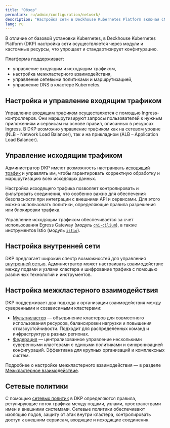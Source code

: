```yaml
---
title: "Обзор"
permalink: ru/admin/configuration/network/
description: "Настройка сети в Deckhouse Kubernetes Platform включая CNI, ingress, egress, балансировку нагрузки и сетевые политики. Полное руководство по конфигурации и управлению сетью."
lang: ru
---
```


В отличие от базовой установки Kubernetes, в Deckhouse Kubernetes Platform (DKP) настройка сети осуществляется через модули и кастомные ресурсы, что упрощает и стандартизирует конфигурацию.

Платформа поддерживает:

- управление входящим и исходящим трафиком,
- настройка межкластерного взаимодействия,
- управление сетевыми политиками и маршрутизацией,
- управление DNS в кластере Kubernetes.

## Настройка и управление входящим трафиком

Управление [входящим трафиком](../network/ingress/) осуществляется с помощью Ingress-контроллеров. Они маршрутизируют запросы пользователей к нужным приложениям и сервисам на основе правил, описанных в ресурсах Ingress.
В DKP возможно управление трафиком как на сетевом уровне (NLB – Network Load Balancer), так и на прикладном (ALB – Application Load Balancer).

## Управление исходящим трафиком

Администратор DKP имеют возможность настраивать [исходящий трафик](../network/egress/gateway.html) и управлять им, чтобы гарантировать корректную обработку и маршрутизацию всех исходящих данных.

Настройка исходящего трафика позволяет контролировать и фильтровать соединения, что особенно важно для обеспечения безопасности при интеграции с внешними API и сервисами. Для этого можно использовать политики, определяющие правила разрешения или блокировки трафика.

Управление исходящим трафиком обеспечивается за счет использования Egress Gateway (модуль [`cni-cilium`](/modules/cni-cilium/configuration.html)), а также инструментов Istio (модуль [`istio`](/modules/istio/)).

## Настройка внутренней сети

DKP предлагает широкий спектр возможностей для управления [внутренней сетью](../network/internal/configuration.html).
Администратор может настраивать взаимодействие между подами и узлами кластера и шифрование трафика с помощью различных технологий и инструментов.

## Настройка межкластерного взаимодействия

DKP поддерживает два подхода к организации взаимодействия между суверенными и созависимыми кластерами:

- [Мультикластер](../network/alliance/multicluster.html) — объединение кластеров для совместного использования ресурсов, балансировки нагрузки и повышения отказоустойчивости. Подходит для распределённых команд и инфраструктур в разных регионах.
- [Федерация](../network/alliance/federation.html) — централизованное управление несколькими суверенными кластерами с едиными политиками и синхронизацией конфигураций. Эффективна для крупных организаций и комплексных систем.

Подробнее о настройке межкластерного взаимодействия — в разделе [Межкластерное взаимодействие](../network/alliance/).

## Сетевые политики

С помощью [сетевых политик](../network/policy/) в DKP определяются правила, регулирующие поток трафика между подами, узлами, пространствами имен и внешними системами. Сетевые политики обеспечивают изоляцию подов, защиту от атак внутри кластера, контролировать доступ к внешним сервисам, входящие и исходящие соединения.
